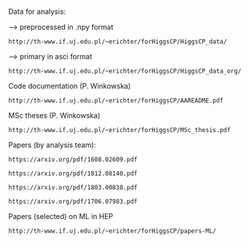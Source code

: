 Data for analysis:

--> preprocessed in .npy format

    http://th-www.if.uj.edu.pl/~erichter/forHiggsCP/HiggsCP_data/

--> primary in asci format

    http://th-www.if.uj.edu.pl/~erichter/forHiggsCP/HiggsCP_data_org/

Code documentation (P. Winkowska)

    http://th-www.if.uj.edu.pl/~erichter/forHiggsCP/AAREADME.pdf
    
MSc theses (P. Winkowska)  
   
    http://th-www.if.uj.edu.pl/~erichter/forHiggsCP/MSc_thesis.pdf
    

Papers  (by analysis team):

    https://arxiv.org/pdf/1608.02609.pdf

    https://arxiv.org/pdf/1812.08140.pdf

    https://arxiv.org/pdf/1803.00838.pdf

    https://arxiv.org/pdf/1706.07983.pdf

Papers (selected) on ML in HEP

    http://th-www.if.uj.edu.pl/~erichter/forHiggsCP/papers-ML/
